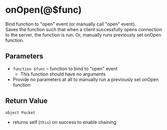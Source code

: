 # onOpen(@$func)
Bind function to "open" event (or manually call "open" event).  
Saves the function such that when a client successfully opens connection to the server, the function is run. Or, manually runs previously set onOpen function.

## Parameters
  - `function $func` – function to bind to "open" event
     - This function should have no arguments
  - Provide no parameters at all to manually run a previously set onOpen function

## Return Value
`object Pocket`
  - returns self (`this`) on success to enable chaining
